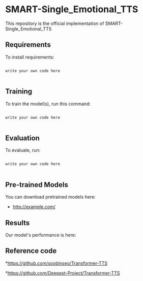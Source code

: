 # SMART-Single_Emotional_TTS
This repository is the official implementation of SMART-Single_Emotional_TTS

## Requirements
To install requirements:
<pre>
<code>
write your own code here
</code>
</pre>

## Training
To train the model(s), run this command:
<pre>
<code>
write your own code here
</code>
</pre>

## Evaluation
To evaluate, run:
<pre>
<code>
write your own code here
</code>
</pre>

## Pre-trained Models
You can download pretrained models here:
* <http://example.com/>

## Results
Our model's performance is here:

## Reference code
*https://github.com/soobinseo/Transformer-TTS

*https://github.com/Deepest-Project/Transformer-TTS

